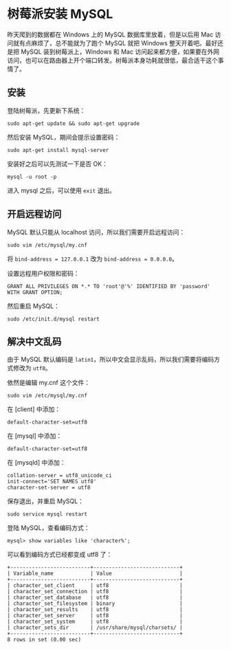 # 树莓派安装 MySQL

昨天爬到的数据都在 Windows 上的 MySQL 数据库里放着，但是以后用 Mac 访问就有点麻烦了，总不能就为了跑个 MySQL 就把 Windows 整天开着吧。最好还是把 MySQL 装到树莓派上，Windows 和 Mac 访问起来都方便，如果要在外网访问，也可以在路由器上开个端口转发。树莓派本身功耗就很低，最合适干这个事情了。

## 安装

登陆树莓派，先更新下系统：

```shell
sudo apt-get update && sudo apt-get upgrade
```

然后安装 MySQL，期间会提示设置密码：

```shell
sudo apt-get install mysql-server
```

安装好之后可以先测试一下是否 OK：

```shell
mysql -u root -p
```

进入 mysql 之后，可以使用 `exit` 退出。 

## 开启远程访问

MySQL 默认只能从 localhost 访问，所以我们需要开启远程访问：

```shell
sudo vim /etc/mysql/my.cnf
```

将 `bind-address = 127.0.0.1` 改为 `bind-address = 0.0.0.0`。

设置远程用户权限和密码：

```shell
GRANT ALL PRIVILEGES ON *.* TO 'root'@'%' IDENTIFIED BY 'password' WITH GRANT OPTION;
```

然后重启 MySQL：

```shell
sudo /etc/init.d/mysql restart
```

## 解决中文乱码

由于 MySQL 默认编码是 `latin1`，所以中文会显示乱码，所以我们需要将编码方式修改为 `utf8`。

依然是编辑 my.cnf 这个文件：

```shell
sudo vim /etc/mysql/my.cnf
```

在 [client] 中添加：

```shell
default-character-set=utf8
```

在 [mysql] 中添加：

```shell
default-character-set=utf8
```

在 [mysqld] 中添加：

```shell
collation-server = utf8_unicode_ci
init-connect='SET NAMES utf8'
character-set-server = utf8
```

保存退出，并重启 MySQL：

```shell
sudo service mysql restart
```

登陆 MySQL，查看编码方式：

```mysql
mysql> show variables like 'character%';
```

可以看到编码方式已经都变成 utf8 了：

```mysql
+--------------------------+----------------------------+
| Variable_name            | Value                      |
+--------------------------+----------------------------+
| character_set_client     | utf8                       |
| character_set_connection | utf8                       |
| character_set_database   | utf8                       |
| character_set_filesystem | binary                     |
| character_set_results    | utf8                       |
| character_set_server     | utf8                       |
| character_set_system     | utf8                       |
| character_sets_dir       | /usr/share/mysql/charsets/ |
+--------------------------+----------------------------+
8 rows in set (0.00 sec)
```